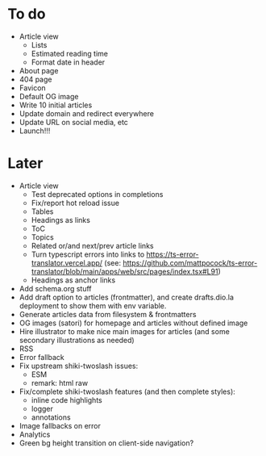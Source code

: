 # To do

- Article view
  - Lists
  - Estimated reading time
  - Format date in header
- About page
- 404 page
- Favicon
- Default OG image
- Write 10 initial articles
- Update domain and redirect everywhere
- Update URL on social media, etc
- Launch!!!

# Later

- Article view
  - Test deprecated options in completions
  - Fix/report hot reload issue
  - Tables
  - Headings as links
  - ToC
  - Topics
  - Related or/and next/prev article links
  - Turn typescript errors into links to https://ts-error-translator.vercel.app/ (see: https://github.com/mattpocock/ts-error-translator/blob/main/apps/web/src/pages/index.tsx#L91)
  - Headings as anchor links
- Add schema.org stuff
- Add draft option to articles (frontmatter), and create drafts.dio.la deployment to show them with env variable.
- Generate articles data from filesystem & frontmatters
- OG images (satori) for homepage and articles without defined image
- Hire illustrator to make nice main images for articles (and some secondary illustrations as needed)
- RSS
- Error fallback
- Fix upstream shiki-twoslash issues:
  - ESM
  - remark: html raw
- Fix/complete shiki-twoslash features (and then complete styles):
  - inline code highlights
  - logger
  - annotations
- Image fallbacks on error
- Analytics
- Green bg height transition on client-side navigation?
